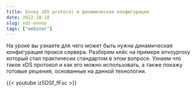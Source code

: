 ```yaml
---
title: Envoy xDS protocol и динамическая конфигурация
date: 2022-10-18
slug: xds-envoy
tags: ["webinar"]
---
```


На уроке вы узнаете для чего может быть нужна динамическая конфигурация прокси сервера. Разберем кейс на примере envoyproxy который стал практически стандартом в этом вопросе. Узнаем что такое xDS протокол и как его можно использовать, а также покажу готовые решения, основанные на данной технологии.

{{< youtube iz5DSf_fFsc >}}
